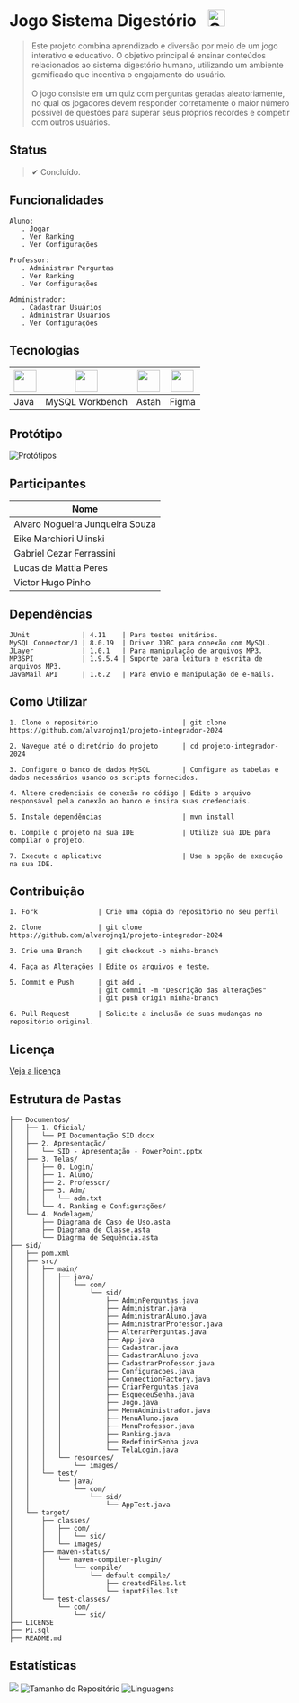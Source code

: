 <!--TÍTULO-->
# Jogo Sistema Digestório⠀<img src="https://cdn-icons-png.flaticon.com/128/5601/5601041.png" height="30px" alt="Corpo">


<!--DESCRIÇÃO-->
> Este projeto combina aprendizado e diversão por meio de um jogo interativo e educativo. O objetivo principal é ensinar conteúdos relacionados ao sistema digestório humano, utilizando um ambiente gamificado que incentiva o engajamento do usuário. <br/><br/>
> O jogo consiste em um quiz com perguntas geradas aleatoriamente, no qual os jogadores devem responder corretamente o maior número possível de questões para superar seus próprios recordes e competir com outros usuários.


<!--STATUS-->
## Status
> ✔ Concluído.


<!--FUNCIONALIDADES-->
## Funcionalidades
````
Aluno:
   . Jogar
   . Ver Ranking
   . Ver Configurações

Professor:
   . Administrar Perguntas
   . Ver Ranking
   . Ver Configurações

Administrador:
   . Cadastrar Usuários
   . Administrar Usuários
   . Ver Configurações
````


<!--TECNOLOGIAS-->
## Tecnologias
| <img src="https://cdn.jsdelivr.net/gh/devicons/devicon/icons/java/java-original.svg" width="40"/> | <img src="https://cdn.jsdelivr.net/gh/devicons/devicon/icons/mysql/mysql-original.svg" width="40"/> | <img src="https://astah.net/wp-content/uploads/2019/07/Astah_blue.svg" width="40"/> | <img src="https://cdn.jsdelivr.net/gh/devicons/devicon/icons/figma/figma-original.svg" width="40"/> |
|--------------------------------------------------------------------------------------------------|---------------------------------------------------------------------------------------------------|-------------------------------------------------------------------------------------|--------------------------------------------------------------------------------------------|
| Java                                                                                            | MySQL Workbench                                                                                 | Astah                                                                               | Figma                                                                                      |


<!--PROTÓTIPO-->
## Protótipo
![Protótipos](https://github.com/user-attachments/assets/a9a11550-a11c-46ad-aa05-d608af20d510)


<!--PARTICIPANTES-->
## Participantes
| Nome                            |
|---------------------------------|
| Alvaro Nogueira Junqueira Souza |
| Eike Marchiori Ulinski          |
| Gabriel Cezar Ferrassini        |
| Lucas de Mattia Peres           |
| Victor Hugo Pinho               |


<!--DEPENDÊNCIAS-->
## Dependências
```
JUnit             | 4.11    | Para testes unitários.
MySQL Connector/J | 8.0.19  | Driver JDBC para conexão com MySQL.
JLayer            | 1.0.1   | Para manipulação de arquivos MP3.
MP3SPI            | 1.9.5.4 | Suporte para leitura e escrita de arquivos MP3.
JavaMail API      | 1.6.2   | Para envio e manipulação de e-mails.
```

<!--COMO UTILIZAR-->
## Como Utilizar
```
1. Clone o repositório                     | git clone https://github.com/alvarojnq1/projeto-integrador-2024

2. Navegue até o diretório do projeto      | cd projeto-integrador-2024

3. Configure o banco de dados MySQL        | Configure as tabelas e dados necessários usando os scripts fornecidos.

4. Altere credenciais de conexão no código | Edite o arquivo responsável pela conexão ao banco e insira suas credenciais.

5. Instale dependências                    | mvn install

6. Compile o projeto na sua IDE            | Utilize sua IDE para compilar o projeto.

7. Execute o aplicativo                    | Use a opção de execução na sua IDE.
```

<!--CONTRIBUIÇÃO-->
## Contribuição
````
1. Fork               | Crie uma cópia do repositório no seu perfil

2. Clone              | git clone https://github.com/alvarojnq1/projeto-integrador-2024

3. Crie uma Branch    | git checkout -b minha-branch

4. Faça as Alterações | Edite os arquivos e teste.

5. Commit e Push      | git add . 
                      |	git commit -m "Descrição das alterações" 
                      |	git push origin minha-branch

6. Pull Request       | Solicite a inclusão de suas mudanças no repositório original.
````

<!--LICENÇA-->
## Licença 
[Veja a licença](https://github.com/alvarojnq1/projeto-integrador-2024/blob/main/LICENSE)


<!--ESTRUTURA DE PASTAS-->
## Estrutura de Pastas
````
├── Documentos/
│   ├── 1. Oficial/
│   │   └── PI Documentação SID.docx
│   ├── 2. Apresentação/
│   │   └── SID - Apresentação - PowerPoint.pptx
│   ├── 3. Telas/
│   │   ├── 0. Login/
│   │   ├── 1. Aluno/
│   │   ├── 2. Professor/
│   │   ├── 3. Adm/
│   │   │   └── adm.txt
│   │   └── 4. Ranking e Configurações/
│   └── 4. Modelagem/
│       ├── Diagrama de Caso de Uso.asta
│       ├── Diagrama de Classe.asta
│       └── Diagrma de Sequência.asta
├── sid/
│	├── pom.xml
│	├── src/
│	│   ├── main/
│	│   │   ├── java/
│	│   │   │   └── com/
│	│   │   │       └── sid/
│	│   │   │           ├── AdminPerguntas.java
│	│   │   │           ├── Administrar.java
│	│   │   │           ├── AdministrarAluno.java
│	│   │   │           ├── AdministrarProfessor.java
│	│   │   │           ├── AlterarPerguntas.java
│	│   │   │           ├── App.java
│	│   │   │           ├── Cadastrar.java
│	│   │   │           ├── CadastrarAluno.java
│	│   │   │           ├── CadastrarProfessor.java
│	│   │   │           ├── Configuracoes.java
│	│   │   │           ├── ConnectionFactory.java
│	│   │   │           ├── CriarPerguntas.java
│	│   │   │           ├── EsqueceuSenha.java
│	│   │   │           ├── Jogo.java
│	│   │   │           ├── MenuAdministrador.java
│	│   │   │           ├── MenuAluno.java
│	│   │   │           ├── MenuProfessor.java
│	│   │   │           ├── Ranking.java
│	│   │   │           ├── RedefinirSenha.java
│	│   │   │           └── TelaLogin.java
│	│   │   └── resources/
│	│   │       └── images/
│	│   └── test/
│	│       └── java/
│	│           └── com/
│	│               └── sid/
│	│                   └── AppTest.java
│	└── target/
│		├── classes/
│		│   ├── com/
│		│   │   └── sid/
│		│   └── images/
│		├── maven-status/
│		│   └── maven-compiler-plugin/
│		│       └── compile/
│		│           └── default-compile/
│		│               ├── createdFiles.lst
│		│               └── inputFiles.lst
│		└── test-classes/
│			└── com/
│				└── sid/
├── LICENSE
├── PI.sql
├── README.md
````

<!--ESTATÍSTICAS-->
## Estatísticas 
![](https://visitor-badge.laobi.icu/badge?page_id=alvarojnq1.projeto-integrador-2024)
![Tamanho do Repositório](https://img.shields.io/github/repo-size/alvarojnq1/projeto-integrador-2024)
![Linguagens](https://img.shields.io/github/languages/top/alvarojnq1/projeto-integrador-2024)
